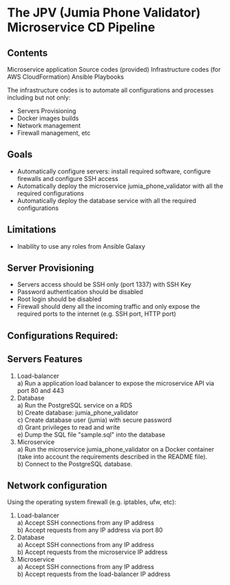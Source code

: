 # The JPV (Jumia Phone Validator) Microservice CD Pipeline

## Contents
Microservice application Source codes (provided)
Infrastructure codes (for AWS CloudFormation)
Ansible Playbooks

The infrastructure codes is to automate all configurations and processes including but not only:
- Servers Provisioning
- Docker images builds
- Network management 
- Firewall management, etc

## Goals
- Automatically configure servers: install required software, configure firewalls and configure SSH access 
- Automatically deploy the microservice jumia_phone_validator with all the required configurations 
- Automatically deploy the database service with all the required configurations

## Limitations 
- Inability to use any roles from Ansible Galaxy 

## Server Provisioning 
- Servers access should be SSH only (port 1337) with SSH Key
- Password authentication should be disabled 
- Root login should be disabled 
- Firewall should deny all the incoming traffic and only expose the required ports to the internet (e.g. SSH port, HTTP port) 

## Configurations Required:
## Servers Features
1) Load-balancer  
  a) Run a application load balancer to expose the microservice API via port 80 and 443
2) Database   
  a) Run the PostgreSQL service on a RDS  
  b) Create database: jumia_phone_validator  
  c) Create database user (jumia) with secure password  
  d) Grant privileges to read and write  
  e) Dump the SQL file "sample.sql" into the database
3) Microservice  
  a) Run the microservice jumia_phone_validator on a Docker container (take into account the requirements described in the README file).  
  b) Connect to the PostgreSQL database.  

## Network configuration 
Using the operating system firewall (e.g. iptables, ufw, etc): 
1) Load-balancer  
  a) Accept SSH connections from any IP address  
  b) Accept requests from any IP address via port 80  
2) Database  
  a) Accept SSH connections from any IP address  
  b) Accept requests from the microservice IP address  
3) Microservice  
  a) Accept SSH connections from any IP address  
  b) Accept requests from the load-balancer IP address  
